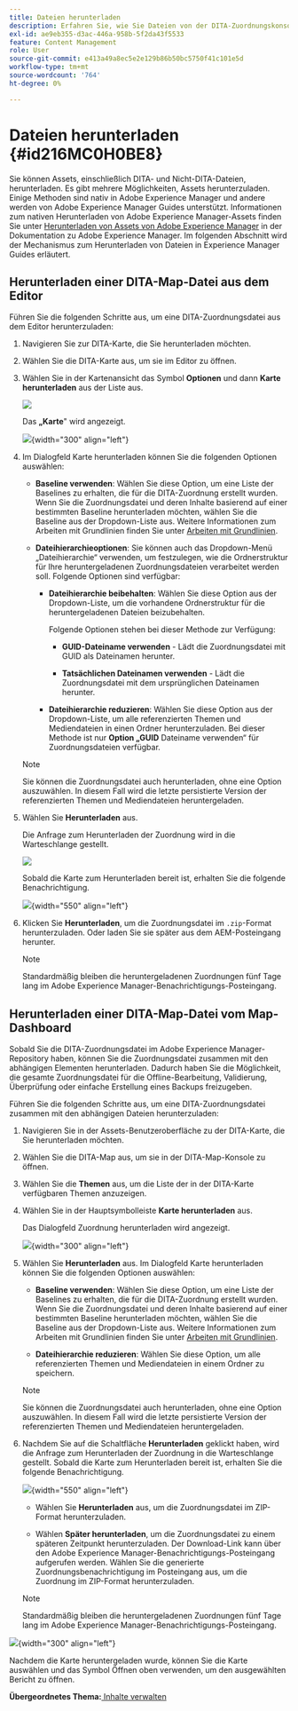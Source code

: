 ```yaml
---
title: Dateien herunterladen
description: Erfahren Sie, wie Sie Dateien von der DITA-Zuordnungskonsole in AEM Guides herunterladen und eine DITA-Zuordnungsdatei in das AEM-Repository exportieren.
exl-id: ae9eb355-d3ac-446a-958b-5f2da43f5533
feature: Content Management
role: User
source-git-commit: e413a49a8ec5e2e129b86b50bc5750f41c101e5d
workflow-type: tm+mt
source-wordcount: '764'
ht-degree: 0%

---
```


# Dateien herunterladen {#id216MC0H0BE8}

Sie können Assets, einschließlich DITA- und Nicht-DITA-Dateien, herunterladen. Es gibt mehrere Möglichkeiten, Assets herunterzuladen. Einige Methoden sind nativ in Adobe Experience Manager und andere werden von Adobe Experience Manager Guides unterstützt. Informationen zum nativen Herunterladen von Adobe Experience Manager-Assets finden Sie unter [Herunterladen von Assets von Adobe Experience Manager](https://experienceleague.adobe.com/docs/experience-manager-cloud-service/assets/manage/download-assets-from-aem.html) in der Dokumentation zu Adobe Experience Manager. Im folgenden Abschnitt wird der Mechanismus zum Herunterladen von Dateien in Experience Manager Guides erläutert.

## Herunterladen einer DITA-Map-Datei aus dem Editor

Führen Sie die folgenden Schritte aus, um eine DITA-Zuordnungsdatei aus dem Editor herunterzuladen:

1. Navigieren Sie zur DITA-Karte, die Sie herunterladen möchten.
1. Wählen Sie die DITA-Karte aus, um sie im Editor zu öffnen.

1. Wählen Sie in der Kartenansicht das Symbol **Optionen** und dann **Karte herunterladen** aus der Liste aus.

   ![](images/download-map-option-editor.png)

   Das **„Karte**&quot; wird angezeigt.

   ![](images/download-map-dialog-new.png){width="300" align="left"}

1. Im Dialogfeld Karte herunterladen können Sie die folgenden Optionen auswählen:

   - **Baseline verwenden**: Wählen Sie diese Option, um eine Liste der Baselines zu erhalten, die für die DITA-Zuordnung erstellt wurden. Wenn Sie die Zuordnungsdatei und deren Inhalte basierend auf einer bestimmten Baseline herunterladen möchten, wählen Sie die Baseline aus der Dropdown-Liste aus. Weitere Informationen zum Arbeiten mit Grundlinien finden Sie unter [Arbeiten mit Grundlinien](generate-output-use-baseline-for-publishing.md#).

   - **Dateihierarchieoptionen**: Sie können auch das Dropdown-Menü „Dateihierarchie“ verwenden, um festzulegen, wie die Ordnerstruktur für Ihre heruntergeladenen Zuordnungsdateien verarbeitet werden soll. Folgende Optionen sind verfügbar:

      - **Dateihierarchie beibehalten**: Wählen Sie diese Option aus der Dropdown-Liste, um die vorhandene Ordnerstruktur für die heruntergeladenen Dateien beizubehalten.

        Folgende Optionen stehen bei dieser Methode zur Verfügung:

         - **GUID-Dateiname verwenden** - Lädt die Zuordnungsdatei mit GUID als Dateinamen herunter.

         - **Tatsächlichen Dateinamen verwenden** - Lädt die Zuordnungsdatei mit dem ursprünglichen Dateinamen herunter.

      - **Dateihierarchie reduzieren**: Wählen Sie diese Option aus der Dropdown-Liste, um alle referenzierten Themen und Mediendateien in einen Ordner herunterzuladen. Bei dieser Methode ist nur **Option „GUID** Dateiname verwenden“ für Zuordnungsdateien verfügbar.

   >[!NOTE]
   >
   > Sie können die Zuordnungsdatei auch herunterladen, ohne eine Option auszuwählen. In diesem Fall wird die letzte persistierte Version der referenzierten Themen und Mediendateien heruntergeladen.

1. Wählen Sie **Herunterladen** aus.

   Die Anfrage zum Herunterladen der Zuordnung wird in die Warteschlange gestellt.

   ![](images/download-map-notification.png)

   Sobald die Karte zum Herunterladen bereit ist, erhalten Sie die folgende Benachrichtigung.

   ![](images/download-map-success-message.png){width="550" align="left"}

1. Klicken Sie **Herunterladen**, um die Zuordnungsdatei im `.zip`-Format herunterzuladen. Oder laden Sie sie später aus dem AEM-Posteingang herunter.

   >[!NOTE]
   >
   > Standardmäßig bleiben die heruntergeladenen Zuordnungen fünf Tage lang im Adobe Experience Manager-Benachrichtigungs-Posteingang.

## Herunterladen einer DITA-Map-Datei vom Map-Dashboard

Sobald Sie die DITA-Zuordnungsdatei im Adobe Experience Manager-Repository haben, können Sie die Zuordnungsdatei zusammen mit den abhängigen Elementen herunterladen. Dadurch haben Sie die Möglichkeit, die gesamte Zuordnungsdatei für die Offline-Bearbeitung, Validierung, Überprüfung oder einfache Erstellung eines Backups freizugeben.

Führen Sie die folgenden Schritte aus, um eine DITA-Zuordnungsdatei zusammen mit den abhängigen Dateien herunterzuladen:

1. Navigieren Sie in der Assets-Benutzeroberfläche zu der DITA-Karte, die Sie herunterladen möchten.

1. Wählen Sie die DITA-Map aus, um sie in der DITA-Map-Konsole zu öffnen.

1. Wählen Sie die **Themen** aus, um die Liste der in der DITA-Karte verfügbaren Themen anzuzeigen.

1. Wählen Sie in der Hauptsymbolleiste **Karte herunterladen** aus.

   Das Dialogfeld Zuordnung herunterladen wird angezeigt.

   ![](images/download-map.png){width="300" align="left"}

1. Wählen Sie **Herunterladen** aus. Im Dialogfeld Karte herunterladen können Sie die folgenden Optionen auswählen:

   - **Baseline verwenden**: Wählen Sie diese Option, um eine Liste der Baselines zu erhalten, die für die DITA-Zuordnung erstellt wurden. Wenn Sie die Zuordnungsdatei und deren Inhalte basierend auf einer bestimmten Baseline herunterladen möchten, wählen Sie die Baseline aus der Dropdown-Liste aus. Weitere Informationen zum Arbeiten mit Grundlinien finden Sie unter [Arbeiten mit Grundlinien](generate-output-use-baseline-for-publishing.md#).

   - **Dateihierarchie reduzieren**: Wählen Sie diese Option, um alle referenzierten Themen und Mediendateien in einem Ordner zu speichern.


   >[!NOTE]
   >
   > Sie können die Zuordnungsdatei auch herunterladen, ohne eine Option auszuwählen. In diesem Fall wird die letzte persistierte Version der referenzierten Themen und Mediendateien heruntergeladen.

1. Nachdem Sie auf die Schaltfläche **Herunterladen** geklickt haben, wird die Anfrage zum Herunterladen der Zuordnung in die Warteschlange gestellt. Sobald die Karte zum Herunterladen bereit ist, erhalten Sie die folgende Benachrichtigung.

   ![](images/download-map-prompt.png){width="550" align="left"}

   - Wählen Sie **Herunterladen** aus, um die Zuordnungsdatei im ZIP-Format herunterzuladen.

   - Wählen **Später herunterladen**, um die Zuordnungsdatei zu einem späteren Zeitpunkt herunterzuladen. Der Download-Link kann über den Adobe Experience Manager-Benachrichtigungs-Posteingang aufgerufen werden. Wählen Sie die generierte Zuordnungsbenachrichtigung im Posteingang aus, um die Zuordnung im ZIP-Format herunterzuladen.

   >[!NOTE]
   >
   > Standardmäßig bleiben die heruntergeladenen Zuordnungen fünf Tage lang im Adobe Experience Manager-Benachrichtigungs-Posteingang.

![](images/download-map-inbox.png){width="300" align="left"}

Nachdem die Karte heruntergeladen wurde, können Sie die Karte auswählen und das Symbol Öffnen oben verwenden, um den ausgewählten Bericht zu öffnen.

**Übergeordnetes Thema:**&#x200B;[ Inhalte verwalten](authoring.md)
